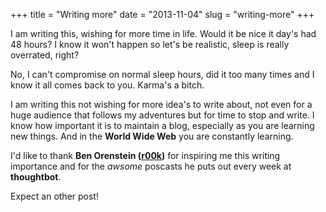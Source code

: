 +++
title = "Writing more"
date = "2013-11-04"
slug = "writing-more"
+++

I am writing this, wishing for more time in life. Would it be nice it day's had 48 hours? I know it won't happen so let's be realistic, sleep is really overrated, right?

No, I can't compromise on normal sleep hours, did it too many times and I know it all comes back to you. Karma's a bitch.

I am writing this not wishing for more idea's to write about, not even for a huge audience that follows my adventures but for time to stop and write. I know how important it is to maintain a blog, especially as you are learning new things. And in the __World Wide Web__ you are constantly learning.

I'd like to thank __Ben Orenstein ([r00k](https://twitter.com/r00k))__ for inspiring me this writing importance and for the _awsome_ poscasts he puts out every week at __thoughtbot__.

Expect an other post!
